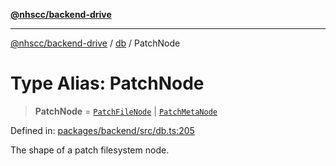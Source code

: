 [**@nhscc/backend-drive**](../../README.md)

***

[@nhscc/backend-drive](../../README.md) / [db](../README.md) / PatchNode

# Type Alias: PatchNode

> **PatchNode** = [`PatchFileNode`](PatchFileNode.md) \| [`PatchMetaNode`](PatchMetaNode.md)

Defined in: [packages/backend/src/db.ts:205](https://github.com/nhscc/drive.api.hscc.bdpa.org/blob/cc6ab5a21520f62a19ce4eb5924de51caa830ea7/packages/backend/src/db.ts#L205)

The shape of a patch filesystem node.
